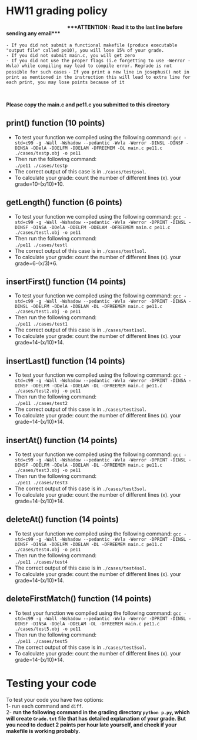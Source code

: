 
# HW11 grading policy
<strong>  &nbsp; &nbsp; &nbsp;   &nbsp; &nbsp; &nbsp; &nbsp; &nbsp; &nbsp; &nbsp; &nbsp; &nbsp; &nbsp; &nbsp; &nbsp; &nbsp; &nbsp; &nbsp; &nbsp; &nbsp; &nbsp; &nbsp; &nbsp;  &nbsp;  &nbsp; \*\*\*ATTENTION : Read it to the last line before sending any email\*\*\* </strong> </br> <br>
`- If you did not submit a functional makefile (produce executable "output file" called pe10), you will lose 15% of your grade.` <br>
`- If you did not submit main.c, you will get zero` <br>
`- If you did not use the proper flags (i.e forgetting to use -Werror -Wvla) while compiling may lead to compile error. Regrade is not possible for such cases`
`- If you print a new line in josephus() not in print as mentioned in the instruction this will lead to extra line for each print, you may lose points because of it`

<br/>

<strong>Please copy the main.c and pe11.c you submitted to this directory</strong>

## print() function (10 points)
- To test your function we compiled using the following command:
`gcc -std=c99 -g -Wall -Wshadow --pedantic -Wvla -Werror -DINSL -DINSF -DINSA -DDelA -DDELFM -DDELAM -DFREEMEM -DL main.c pe11.c ./cases/testp.obj -o pe11`</br>
- Then run the following command:</br>
`./pe11 ./cases/testp`</br>
- The correct output of this case is in `./cases/testpsol`. <br>
- To calculate your grade: count the number of different lines (x). your grade=10-(x/10)\*10. </br>

	
## getLength() function (6 points)
- To test your function we compiled using the following command:
`gcc -std=c99 -g -Wall -Wshadow --pedantic -Wvla -Werror -DPRINT -DINSL -DINSF -DINSA -DDelA -DDELFM -DDELAM -DFREEMEM main.c pe11.c ./cases/testl.obj -o pe11`</br>
- Then run the following command:</br>
`./pe11 ./cases/testl`</br>
- The correct output of this case is in `./cases/testlsol`. <br>
- To calculate your grade: count the number of different lines (x). your grade=6-(x/3)\*6. </br>

## insertFirst() function (14 points)
- To test your function we compiled using the following command:
`gcc -std=c99 -g -Wall -Wshadow --pedantic -Wvla -Werror -DPRINT -DINSA -DINSL -DDELFM -DDelA -DDELAM -DL -DFREEMEM main.c pe11.c ./cases/test1.obj -o pe11`</br>
- Then run the following command:</br>
`./pe11 ./cases/test1`</br>
- The correct output of this case is in `./cases/test1sol`. <br>
- To calculate your grade: count the number of different lines (x). your grade=14-(x/10)\*14. </br>

## insertLast() function (14 points)
- To test your function we compiled using the following command:
`gcc -std=c99 -g -Wall -Wshadow --pedantic -Wvla -Werror -DPRINT -DINSA -DINSF -DDELFM -DDelA -DDELAM -DL -DFREEMEM main.c pe11.c ./cases/test2.obj -o pe11`</br>
- Then run the following command:</br>
`./pe11 ./cases/test2`</br>
- The correct output of this case is in `./cases/test2sol`. <br>
- To calculate your grade: count the number of different lines (x). your grade=14-(x/10)\*14. </br>

## insertAt() function (14 points)
- To test your function we compiled using the following command:
`gcc -std=c99 -g -Wall -Wshadow --pedantic -Wvla -Werror -DPRINT -DINSL -DINSF -DDELFM -DDelA -DDELAM -DL -DFREEMEM main.c pe11.c ./cases/test3.obj -o pe11`</br>
- Then run the following command:</br>
`./pe11 ./cases/test3`</br>
- The correct output of this case is in `./cases/test3sol`. <br>
- To calculate your grade: count the number of different lines (x). your grade=14-(x/10)\*14. </br>

## deleteAt() function (14 points)
- To test your function we compiled using the following command:
`gcc -std=c99 -g -Wall -Wshadow --pedantic -Wvla -Werror -DPRINT -DINSL -DINSF -DINSA -DDELFM -DDELAM -DL -DFREEMEM main.c pe11.c ./cases/test4.obj -o pe11`</br>
- Then run the following command:</br>
`./pe11 ./cases/test4`</br>
- The correct output of this case is in `./cases/test4sol`. <br>
- To calculate your grade: count the number of different lines (x). your grade=14-(x/10)\*14. </br>

## deleteFirstMatch() function (14 points)
- To test your function we compiled using the following command:
`gcc -std=c99 -g -Wall -Wshadow --pedantic -Wvla -Werror -DPRINT -DINSL -DINSF -DINSA -DDelA -DDELAM -DL -DFREEMEM main.c pe11.c ./cases/test5.obj -o pe11`</br>
- Then run the following command:</br>
`./pe11 ./cases/test5`</br>
- The correct output of this case is in `./cases/test5sol`. <br>
- To calculate your grade: count the number of different lines (x). your grade=14-(x/10)\*14. </br>

# Testing your code

To test your code you have two options: <br>
1- run each command and `diff`. <br>
2- <strong>run the following command in the grading directory `python p.py`, which will create `Grade.txt` file that has detailed explanation of your grade. But you need to deduct 2 points per hour late yourself, and check if your makefile is working probably. <strong>




